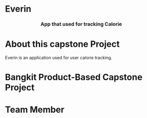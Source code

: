 # Everin

<h3 align="center">App that used for tracking Calorie</h3>

# About this capstone Project
Everin is an application used for user calorie tracking.

# Bangkit Product-Based Capstone Project


# Team Member
